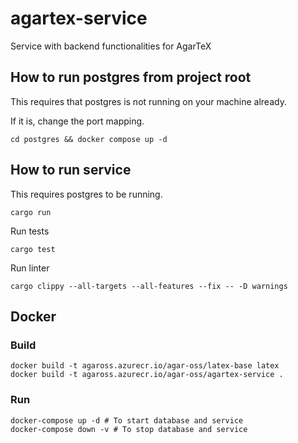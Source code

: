 # agartex-service

Service with backend functionalities for AgarTeX

## How to run postgres from project root
This requires that postgres is not running on your machine already.

If it is, change the port mapping.
```
cd postgres && docker compose up -d
```

## How to run service
This requires postgres to be running.
```
cargo run
```

Run tests
```
cargo test
```

Run linter
```
cargo clippy --all-targets --all-features --fix -- -D warnings
```

## Docker

### Build
```
docker build -t agaross.azurecr.io/agar-oss/latex-base latex
docker build -t agaross.azurecr.io/agar-oss/agartex-service .
```

### Run
```
docker-compose up -d # To start database and service
docker-compose down -v # To stop database and service
```
